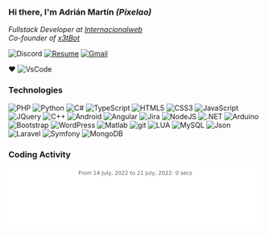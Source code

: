### Hi there, I'm Adrián Martín _(Pixelao)_
*Fullstack Developer at [Internacionalweb](https://internacionalweb.com)*  
*Co-founder of [x3tBot](https://x3tbot.com)*

![Discord](https://img.shields.io/badge/Pixelao%234768-7289DA?logo=discord&style=flat-square&logoColor=white)
[![Resume](https://img.shields.io/badge/Resume-000000?logo=github&style=flat-square&logoColor=white)](https://github.com/Pixelao/)
[![Gmail](https://img.shields.io/badge/Email-D14836?logo=gmail&style=flat-square&logoColor=white)](mailto:contacto@adrianmr.com)

❤️ ![VsCode](https://img.shields.io/badge/VsCode-007ACC?logo=visual-studio-code&style=flat-square&logoColor=white)

### Technologies
![PHP](https://img.shields.io/badge/PHP-777BB4?style=flat-square&logo=php&logoColor=white)
![Python](https://img.shields.io/badge/Python-3776AB?style=flat-square&logo=python&logoColor=white)
![C#](https://img.shields.io/badge/C%23-239120?style=flat-square&logo=c-sharp&logoColor=white)
![TypeScript](https://img.shields.io/badge/TypeScript-007ACC?style=flat-square&logo=typescript&logoColor=white)
![HTML5](https://img.shields.io/badge/HTML5-E34F26?style=flat-square&logo=HTML5&logoColor=white)
![CSS3](https://img.shields.io/badge/CSS3-1572B6?style=flat-square&logo=CSS3&logoColor=white)
![JavaScript](https://img.shields.io/badge/JavaScript-F7DF1E?style=flat-square&logo=javascript&logoColor=black)
![JQuery](https://img.shields.io/badge/JQuery-0769AD?style=flat-square&logo=Jquery&logoColor=white)
![C++](https://img.shields.io/badge/C%2B%2B-00599C?style=flat-square&logo=c%2B%2B)
![Android](https://img.shields.io/badge/Android-3DDC84?style=flat-square&logo=android&logoColor=white)
![Angular](https://img.shields.io/badge/Angular-DD0031?style=flat-square&logo=angular)
![Jira](https://img.shields.io/badge/Jira-0052CC?style=flat-square&logo=jira&logoColor=white)
![NodeJS](https://img.shields.io/badge/NodeJS-339933?style=flat-square&logo=node.js&logoColor=white)
![.NET](https://img.shields.io/badge/.NET-5C2D91?style=flat-square&logo=.net)
![Arduino](https://img.shields.io/badge/Arduino-00979D?style=flat-square&logo=arduino&logoColor=white)
![Bootstrap](https://img.shields.io/badge/Bootstrap-7952B3?style=flat-square&logo=Bootstrap&logoColor=white)
![WordPress](https://img.shields.io/badge/WordPress-21759B?style=flat-square&logo=WordPress&logoColor=white)
![Matlab](https://img.shields.io/badge/Matlab-0076A8?style=flat-square&logo=Mathworks&logoColor=white)
![git](https://img.shields.io/badge/git-F05032?style=flat-square&logo=git&logoColor=white)
![LUA](https://img.shields.io/badge/Lua-2C2D72?style=flat-square&logo=lua&logoColor=white)
![MySQL](https://img.shields.io/badge/MySQL-4479A1?style=flat-square&logo=mysql&logoColor=white)
![Json](https://img.shields.io/badge/Json-000000?style=flat-square&logo=Json&logoColor=white)
![Laravel](https://img.shields.io/badge/Laravel-FF2D20?style=flat-square&logo=laravel&logoColor=white)
![Symfony](https://img.shields.io/badge/Symfony-000000?style=flat-square&logo=symfony&logoColor=white)
![MongoDB](https://img.shields.io/badge/MongoDB-47A248?style=flat-square&logo=mongodb&logoColor=white)

### Coding Activity
<img src="https://github.com/Pixelao/Pixelao/blob/main/images/stat.svg" alt="Coding Activity"/>
